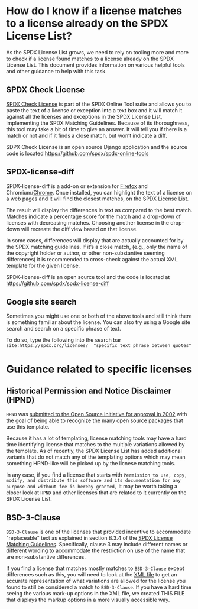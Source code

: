 # How do I know if a license matches to a license already on the SPDX License List?

As the SPDX License List grows, we need to rely on tooling more and more to check if a license found matches to a license already on the SPDX License List. This document provides information on various helpful tools and other guidance to help with this task.

## SPDX Check License
[SPDX Check License](https://tools.spdx.org/app/check_license/) is part of the SPDX Online Tool suite and allows you to paste the text of a license or exception into a text box and it will match it against all the licenses and exceptions in the SPDX License List, implementing the SPDX Matching Guidelines. Because of its thoroughness, this tool may take a bit of time to give an answer. It will tell you if there is a match or not and if it finds a close match, but won’t indicate a diff. 

SDPX Check License is an open source Django application and the source code is located https://github.com/spdx/spdx-online-tools

## SPDX-license-diff
SPDX-license-diff is a add-on or extension for [Firefox](https://addons.mozilla.org/en-US/firefox/addon/spdx-license-diff/?utm_source=addons.mozilla.org&utm_medium=referral&utm_content=search) and Chromium/[Chrome](https://chrome.google.com/webstore/detail/spdx-license-diff/kfoadicmilbgnicoldjmccpaicejacdh?hl=en). Once installed, you can highlight the text of a license on a web pages and it will find the closest matches, on the SPDX License List. 

The result will display the differences in text as compared to the best match. Matches indicate a percentage score for the match and a drop-down of licenses with decreasing matches. Choosing another license in the drop-down will recreate the diff view based on that license.   

In some cases, differences will display that are actually accounted for by the SPDX matching guidelines. If it’s a close match, (e.g., only the name of the copyright holder or author, or other non-substantive seeming differences) it is recommended to cross-check against the actual XML template for the given license.

SPDX-license-diff is an open source tool and the code is located at https://github.com/spdx/spdx-license-diff

## Google site search
Sometimes you might use one or both of the above tools and still think there is something familiar about the license. You can also try using a Google site search and search on a specific phrase of text. 

To do so, type the following into the search bar `site:https://spdx.org/licenses/  "specific text phrase between quotes"`

# Guidance related to specific licenses

## Historical Permission and Notice Disclaimer (HPND)

`HPND` was [submitted to the Open Source Initiative for approval in 2002](http://lists.opensource.org/pipermail/license-discuss_lists.opensource.org/2002-November/006304.html) with the goal of being able to recognize the many open source packages that use this template. 

Because it has a lot of templating, license matching tools may have a hard time identifying license that matches to the multiple variations allowed by the template. As of recently, the SPDX License List has added additional variants that do not match any of the templating options which may mean something HPND-like will be picked up by the licnese matching tools.

In any case, if you find a license that starts with `Permission to use, copy, modify, and distribute this software and its documentation for any purpose and without fee is hereby granted,` it may be worth taking a closer look at `HPND` and other licenses that are related to it currently on the SPDX License List.

## BSD-3-Clause

`BSD-3-Clause` is one of the licenses that provided incentive to accommodate "replaceable" text as explained in section B.3.4 of the [SPDX License Matching Guidelines](https://spdx.github.io/spdx-spec/v2.3/license-matching-guidelines-and-templates/). Specifically, clause 3 may include different names or different wording to accommodate the restriction on use of the name that are non-substantive differences. 

If you find a license that matches mostly matches to `BSD-3-Clause` except differences such as this, you will need to look at the [XML file](https://github.com/spdx/license-list-XML/blob/main/src/BSD-3-Clause.xml) to get an accurate representation of what variations are allowed for the license you found to still be considered a match to `BSD-3-Clause`. If you have a hard time seeing the various mark-up options in the XML file, we created THIS FILE that displays the markup options in a more visually accessible way. 

